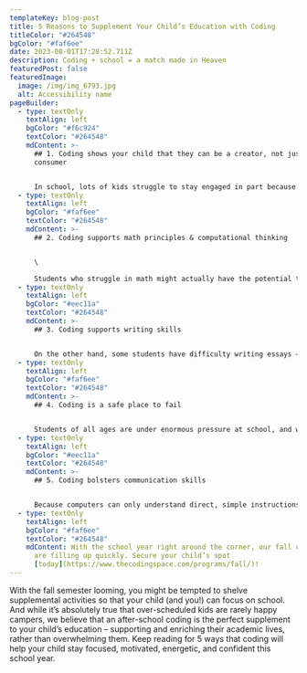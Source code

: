 ```yaml
---
templateKey: blog-post
title: 5 Reasons to Supplement Your Child’s Education with Coding
titleColor: "#264548"
bgColor: "#faf6ee"
date: 2023-08-01T17:28:52.711Z
description: Coding + school = a match made in Heaven
featuredPost: false
featuredImage:
  image: /img/img_6793.jpg
  alt: Accessibility name
pageBuilder:
  - type: textOnly
    textAlign: left
    bgColor: "#f6c924"
    textColor: "#264548"
    mdContent: >-
      ## 1. Coding shows your child that they can be a creator, not just a
      consumer


      In school, lots of kids struggle to stay engaged in part because they are positioned as passive consumers of knowledge. This mindset can lead studies to develop to apathy or even resentment towards their studies. But through regular coding practice where they create instead of simply consume knowledge, kids will understand that they don’t have to approach learning in this passive way – they can be energetic equal partners in their own learning.
  - type: textOnly
    textAlign: left
    bgColor: "#faf6ee"
    textColor: "#264548"
    mdContent: >-
      ## 2. Coding supports math principles & computational thinking


      \

      Students who struggle in math might actually have the potential to be razor-sharp computational thinkers – they just might need a slightly different approach. In a regular math classroom, surrounded by peers who may perceive their math abilities as static, these students might continue to feel “stuck”. But an after-school coding class presents the perfect opportunity for students who have internalized that they’re “bad at math” to rebuild their computational confidence and practice logical thinking skills.
  - type: textOnly
    textAlign: left
    bgColor: "#eec11a"
    textColor: "#264548"
    mdContent: >-
      ## 3. Coding supports writing skills


      On the other hand, some students have difficulty writing essays – lacking individual attention in their English classes, they may feel bewildered by the demands of grammar, structure, and argument. But in a coding class, more STEM-oriented students can practice the same skills required for effective writing in a left-brained way: they’ll become better self-editors, learn to organize their thoughts, practice explaining complex ideas simply, and learn how to adhere to a style guide.
  - type: textOnly
    textAlign: left
    bgColor: "#faf6ee"
    textColor: "#264548"
    mdContent: >-
      ## 4. Coding is a safe place to fail


      Students of all ages are under enormous pressure at school, and with that pressure can come a paralyzing fear of failure that limits their academic abilities and makes them tentative in the classroom. A regular coding class, though, offers students a fun, motivating, and creative opportunity to learn how to move through the inevitable setbacks of programming.
  - type: textOnly
    textAlign: left
    bgColor: "#eec11a"
    textColor: "#264548"
    mdContent: >-
      ## 5. Coding bolsters communication skills


      Because computers can only understand direct, simple instructions, tinkering with code naturally develops a child’s ability to express themselves clearly & concisely. This is a great skill for kids to build as they take on the increasing academic and organizational demands of middle & high school.
  - type: textOnly
    textAlign: left
    bgColor: "#faf6ee"
    textColor: "#264548"
    mdContent: With the school year right around the corner, our fall coding classes
      are filling up quickly. Secure your child’s spot
      [today](https://www.thecodingspace.com/programs/fall/)!
---
```

With the fall semester looming, you might be tempted to shelve supplemental activities so that your child (and you!) can focus on school. And while it’s absolutely true that over-scheduled kids are rarely happy campers, we believe that an after-school coding is the perfect supplement to your child’s education – supporting and enriching their academic lives, rather than overwhelming them. Keep reading for 5 ways that coding will help your child stay focused, motivated, energetic, and confident this school year.